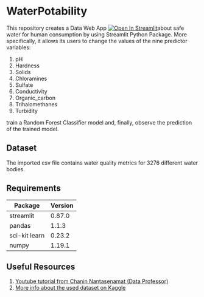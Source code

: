 # WaterPotability

This repository creates a Data Web App  [![Open In Streamlit](https://static.streamlit.io/badges/streamlit_badge_black_white.svg)](https://share.streamlit.io/georgiosdolias/waterpotability/main/WaterPotApp.py)about safe water for human consumption by using Streamlit Python Package. More specifically, it allows its users to change the values of the nine predictor variables:
1. pH
2. Hardness
3. Solids
4. Chloramines
5. Sulfate
6. Conductivity
7. Organic_carbon
8. Trihalomethanes
9. Turbidity

train a Random Forest Classifier model and, finally, observe the prediction of the trained model.

## Dataset

The imported csv file contains water quality metrics for 3276 different water bodies.

## Requirements

| Package | Version |
--- | ---
| streamlit | 0.87.0 |
| pandas |  1.1.3 |
| sci-kit learn | 0.23.2 |
| numpy |  1.19.1 |

## Useful Resources

1.  [Youtube tutorial from Chanin Nantasenamat (Data Professor) ](https://www.youtube.com/watch?v=8M20LyCZDOY )
2.  [More info about the used dataset on Kaggle](https://www.kaggle.com/adityakadiwal/water-potability ) 
